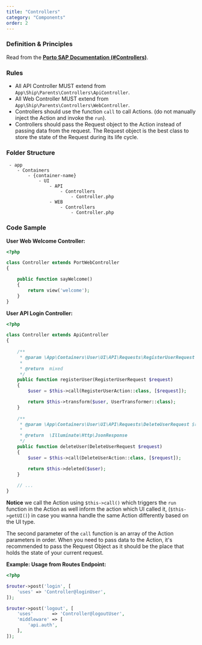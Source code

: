 ```yaml
---
title: "Controllers"
category: "Components"
order: 2
---
```


### Definition & Principles

Read from the [**Porto SAP Documentation (#Controllers)**](https://github.com/Mahmoudz/Porto#Controllers).

### Rules

- All API Controller MUST extend from `App\Ship\Parents\Controllers\ApiController`.
- All Web Controller MUST extend from `App\Ship\Parents\Controllers\WebController`.
- Controllers should use the function `call` to call Actions. (do not manually inject the Action and invoke the `run`).
- Controllers should pass the Request object to the Action instead of passing data from the request. The Request object is the best class to store the state of the Request during its life cycle.

### Folder Structure

```
 - app
    - Containers
        - {container-name}
            - UI
                - API
                    - Controllers
                        - Controller.php
                - WEB
                    - Controllers
                        - Controller.php
```

### Code Sample

**User Web Welcome Controller:**

```php
<?php

class Controller extends PortWebController
{

    public function sayWelcome()
    {
        return view('welcome');
    }
}
```

**User API Login Controller:**

```php
<?php

class Controller extends ApiController
{
    
    /**
     * @param \App\Containers\User\UI\API\Requests\RegisterUserRequest $request
     *
     * @return  mixed
     */
    public function registerUser(RegisterUserRequest $request)
    {
        $user = $this->call(RegisterUserAction::class, [$request]);

        return $this->transform($user, UserTransformer::class);
    }
    
    /**
     * @param \App\Containers\User\UI\API\Requests\DeleteUserRequest $request
     *
     * @return  \Illuminate\Http\JsonResponse
     */
    public function deleteUser(DeleteUserRequest $request)
    {
        $user = $this->call(DeleteUserAction::class, [$request]);

        return $this->deleted($user);
    }
    
    // ...
}
```

**Notice** we call the Action using `$this->call()` which triggers the `run` function in the Action as well inform the action which UI called it, (`$this->getUI()`) in case you wanna handle the same Action differently based on the UI type.

The second parameter of the `call` function is an array of the Action parameters in order. When you need to pass data to the Action, it's recommended to pass the Request Object as it should be the place that holds the state of your current request.

**Example: Usage from Routes Endpoint:**

```php
<?php

$router->post('login', [
    'uses' => 'Controller@loginUser',
]);

$router->post('logout', [
    'uses'       => 'Controller@logoutUser',
    'middleware' => [
        'api.auth',
    ],
]);
```
